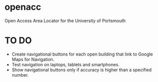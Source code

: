 openacc
=======

Open Access Area Locator for the University of Portsmouth

TO DO
=====
* Create navigational buttons for each open building that link to Google Maps for Navigation.
* Test navigation on laptops, tablets and smartphones.
* Show navigational buttons only if accuracy is higher than a specified number.